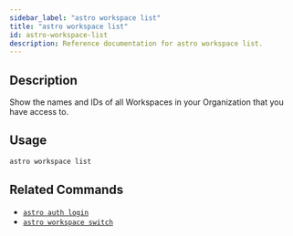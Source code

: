 ```yaml
---
sidebar_label: "astro workspace list"
title: "astro workspace list"
id: astro-workspace-list
description: Reference documentation for astro workspace list.
---
```


## Description

Show the names and IDs of all Workspaces in your Organization that you have access to.

## Usage

```sh
astro workspace list
```

## Related Commands

- [`astro auth login`](cli/astro-auth-login.md)
- [`astro workspace switch`](cli/astro-workspace-switch.md)

